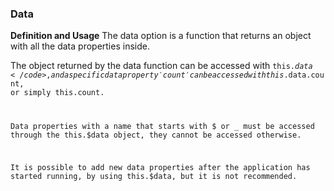 ### Data 


**Definition and Usage**
The data option is a function that returns an object with all the data properties inside.

The object returned by the data function can be accessed with <code>this.$data</code>, and a specific data property 'count' can be accessed with this.$data.count, or simply this.count.

Data properties with a name that starts with $ or _ must be accessed through the this.$data object, they cannot be accessed otherwise.

It is possible to add new data properties after the application has started running, by using this.$data, but it is not recommended.
